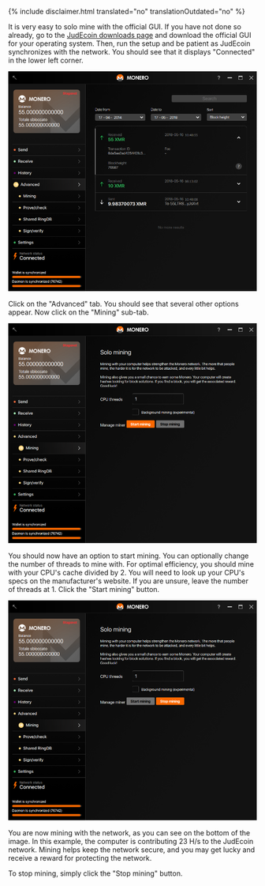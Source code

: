 {% include disclaimer.html translated="no" translationOutdated="no" %}

It is very easy to solo mine with the official GUI. If you have not done so already, go to the <a href="{{site.baseurl}}/downloads/">JudEcoin downloads page</a> and download the official GUI for your operating system. Then, run the setup and be patient as JudEcoin synchronizes with the network. You should see that it displays "Connected" in the lower left corner.

<img src="/img/resources/user-guides/en/solo_mine_GUI/01.PNG" style="width: 600px;"/>

Click on the "Advanced" tab. You should see that several other options appear. Now click on the "Mining" sub-tab.

<img src="/img/resources/user-guides/en/solo_mine_GUI/02.PNG" style="width: 600px;"/>

You should now have an option to start mining. You can optionally change the number of threads to mine with. For optimal efficiency, you should mine with your CPU's cache divided by 2. You will need to look up your CPU's specs on the manufacturer's website. If you are unsure, leave the number of threads at 1. Click the "Start mining" button.

<img src="/img/resources/user-guides/en/solo_mine_GUI/03.PNG" style="width: 600px;"/>

You are now mining with the network, as you can see on the bottom of the image. In this example, the computer is contributing 23 H/s to the JudEcoin network. Mining helps keep the network secure, and you may get lucky and receive a reward for protecting the network.

To stop mining, simply click the "Stop mining" button.

